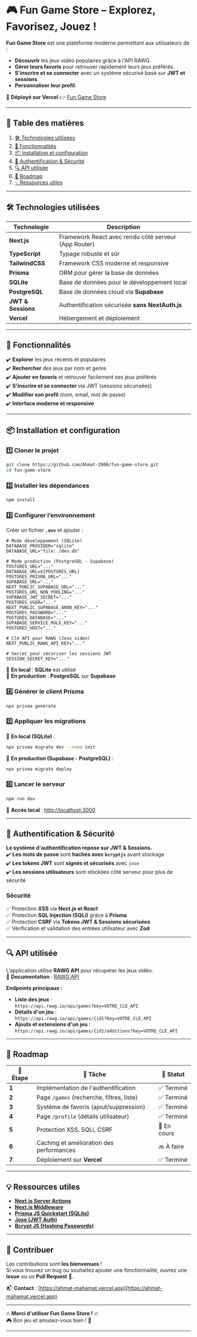 # 🎮 **Fun Game Store** – Explorez, Favorisez, Jouez !

**Fun Game Store** est une plateforme moderne permettant aux utilisateurs de :

- **Découvrir** les jeux vidéo populaires grâce à l'API RAWG.
- **Gérer leurs favoris** pour retrouver rapidement leurs jeux préférés.
- **S'inscrire et se connecter** avec un système sécurisé basé sur **JWT et sessions**.
- **Personnaliser leur profil**.

📌 **Déployé sur Vercel** 👉 [Fun Game Store](https://fun-game-store.vercel.app/)

---

## 📌 **Table des matières**

1. [🛠️ Technologies utilisées](#️-technologies-utilisées)
2. [🚀 Fonctionnalités](#-fonctionnalités)
3. [📦 Installation et configuration](#-installation-et-configuration)
4. [🔑 Authentification & Sécurité](#-authentification--sécurité)
5. [🔍 API utilisée](#-api-utilisée)
6. [📜 Roadmap](#-roadmap)
7. [💡 Ressources utiles](#-ressources-utiles)

---

## 🛠️ **Technologies utilisées**

| Technologie        | Description                                          |
| ------------------ | ---------------------------------------------------- |
| **Next.js**        | Framework React avec rendu côté serveur (App Router) |
| **TypeScript**     | Typage robuste et sûr                                |
| **TailwindCSS**    | Framework CSS moderne et responsive                  |
| **Prisma**         | ORM pour gérer la base de données                    |
| **SQLite**         | Base de données pour le développement local          |
| **PostgreSQL**     | Base de données cloud via **Supabase**               |
| **JWT & Sessions** | Authentification sécurisée **sans NextAuth.js**      |
| **Vercel**         | Hébergement et déploiement                           |

---

## 🚀 **Fonctionnalités**

✔️ **Explorer** les jeux récents et populaires  
✔️ **Rechercher** des jeux par nom et genre  
✔️ **Ajouter en favoris** et retrouver facilement ses jeux préférés  
✔️ **S'inscrire et se connecter** via JWT (sessions sécurisées)  
✔️ **Modifier son profil** (nom, email, mot de passe)  
✔️ **Interface moderne et responsive**  

---

## 📦 **Installation et configuration**

### 1️⃣ **Cloner le projet**

```sh
git clone https://github.com/Ahmat-2000/fun-game-store.git
cd fun-game-store
```

### 2️⃣ **Installer les dépendances**

```sh
npm install
```

### 3️⃣ **Configurer l’environnement**

Créer un fichier **`.env`** et ajouter :

```env
# Mode développement (SQLite)
DATABASE_PROVIDER="sqlite"
DATABASE_URL="file:./dev.db"

# Mode production (PostgreSQL - Supabase)
POSTGRES_URL="..."
DATABASE_URL=${POSTGRES_URL}
POSTGRES_PRISMA_URL="..."
SUPABASE_URL="..."
NEXT_PUBLIC_SUPABASE_URL="..."
POSTGRES_URL_NON_POOLING="..."
SUPABASE_JWT_SECRET="..."
POSTGRES_USER="..."
NEXT_PUBLIC_SUPABASE_ANON_KEY="..."
POSTGRES_PASSWORD="..."
POSTGRES_DATABASE="..."
SUPABASE_SERVICE_ROLE_KEY="..."
POSTGRES_HOST="..."

# Clé API pour RAWG (Jeux vidéo)
NEXT_PUBLIC_RAWG_API_KEY="..."

# Secret pour sécuriser les sessions JWT
SESSION_SECRET_KEY="..."
```

🔹 **En local** : **SQLite** est utilisé  
🔹 **En production** : **PostgreSQL** sur **Supabase**

### 4️⃣ **Générer le client Prisma**

```sh
npx prisma generate
```

### 5️⃣ **Appliquer les migrations**

📌 **En local (SQLite)** :

```sh
npx prisma migrate dev --name init
```

📌 **En production (Supabase - PostgreSQL)** :

```sh
npx prisma migrate deploy
```

### 6️⃣ **Lancer le serveur**

```sh
npm run dev
```

📌 **Accès local** : [http://localhost:3000](http://localhost:3000)

---

## 🔑 **Authentification & Sécurité**

**Le système d'authentification repose sur JWT & Sessions.**  
✔️ **Les mots de passe** sont **hachés avec `bcryptjs`** avant stockage  
✔️ **Les tokens JWT** sont **signés et sécurisés** avec `jose`  
✔️ **Les sessions utilisateurs** sont stockées côté serveur pour plus de sécurité  

### **Sécurité**

✅ Protection **XSS** via **Next.js et React**  
✅ Protection **SQL Injection (SQLi)** grâce à **Prisma**  
✅ Protection **CSRF** via **Tokens JWT & Sessions sécurisées**  
✅ Vérification et validation des entrées utilisateur avec **Zod**  

---

## 🔍 **API utilisée**

L’application utilise **RAWG API** pour récupérer les jeux vidéo.  
📌 **Documentation** : [RAWG API](https://api.rawg.io/docs/)

**Endpoints principaux :**

- **Liste des jeux** :  
  `https://api.rawg.io/api/games?key=VOTRE_CLE_API`
- **Détails d'un jeu** :  
  `https://api.rawg.io/api/games/{id}?key=VOTRE_CLE_API`
- **Ajouts et extensions d'un jeu** :  
  `https://api.rawg.io/api/games/{id}/additions?key=VOTRE_CLE_API`

---

## 📜 **Roadmap**

| 🚀 Étape | 📌 Tâche                                  | 🏁 Statut   |
| -------- | ----------------------------------------- | ----------- |
| **1**    | Implémentation de l'authentification      | ✅ Terminé   |
| **2**    | Page `/games` (recherche, filtres, liste) | ✅ Terminé   |
| **3**    | Système de favoris (ajout/suppression)    | ✅ Terminé   |
| **4**    | Page `/profile` (détails utilisateur)     | ✅ Terminé   |
| **5**    | Protection XSS, SQLi, CSRF                | 🔄 En cours |
| **6**    | Caching et amélioration des performances  | 🔜 À faire  |
| **7**    | Déploiement sur **Vercel**                | ✅ Terminé   |

---

## 💡 **Ressources utiles**

- **[Next.js Server Actions](https://nextjs.org/docs/app/building-your-application/data-fetching/server-actions-and-mutations)**  
- **[Next.js Middleware](https://nextjs.org/docs/app/building-your-application/routing/middleware)**  
- **[Prisma JS Quickstart (SQLite)](https://www.prisma.io/docs/getting-started/quickstart-sqlite)**  
- **[Jose (JWT Auth)](https://www.npmjs.com/package/jose)**  
- **[Bcrypt JS (Hashing Passwords)](https://www.npmjs.com/package/bcryptjs)**  

---

## 🎉 **Contribuer**

Les contributions sont **les bienvenues** !  
Si vous trouvez un bug ou souhaitez ajouter une fonctionnalité, ouvrez une **issue** ou un **Pull Request** 🚀.

📬 **Contact** : [https://ahmat-mahamat.vercel.app](https://ahmat-mahamat.vercel.app)

---

🔥 **Merci d'utiliser Fun Game Store !** 🔥  
🎮 Bon jeu et amusez-vous bien ! 🚀

---
